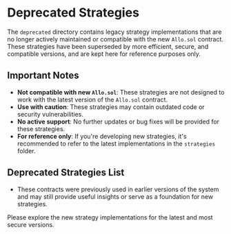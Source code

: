# Deprecated Strategies

The `deprecated` directory contains legacy strategy implementations that are no longer actively maintained or compatible with the new `Allo.sol` contract. These strategies have been superseded by more efficient, secure, and compatible versions, and are kept here for reference purposes only.

## Important Notes
- **Not compatible with new `Allo.sol`**: These strategies are not designed to work with the latest version of the `Allo.sol` contract.
- **Use with caution**: These strategies may contain outdated code or security vulnerabilities.
- **No active support**: No further updates or bug fixes will be provided for these strategies.
- **For reference only**: If you're developing new strategies, it's recommended to refer to the latest implementations in the `strategies` folder.

## Deprecated Strategies List
- These contracts were previously used in earlier versions of the system and may still provide useful insights or serve as a foundation for new strategies.

Please explore the new strategy implementations for the latest and most secure versions.
